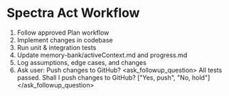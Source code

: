 # Spectra Act Workflow

1. Follow approved Plan workflow
2. Implement changes in codebase
3. Run unit & integration tests
4. Update memory-bank/activeContext.md and progress.md
5. Log assumptions, edge cases, and changes
6. Ask user: Push changes to GitHub?
<ask_followup_question>
<question>All tests passed. Shall I push changes to GitHub?</question>
<options>["Yes, push", "No, hold"]</options>
</ask_followup_question>
